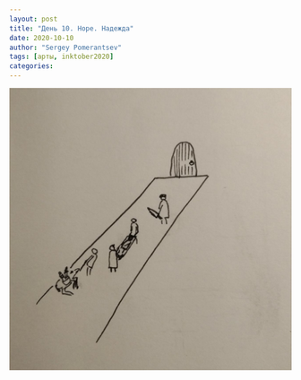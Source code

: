 ```yaml
---
layout: post
title: "День 10. Hope. Надежда"
date: 2020-10-10
author: "Sergey Pomerantsev"
tags: [арты, inktober2020]
categories:
---
```


![](/assets/images/inktober20-10.jpg)

